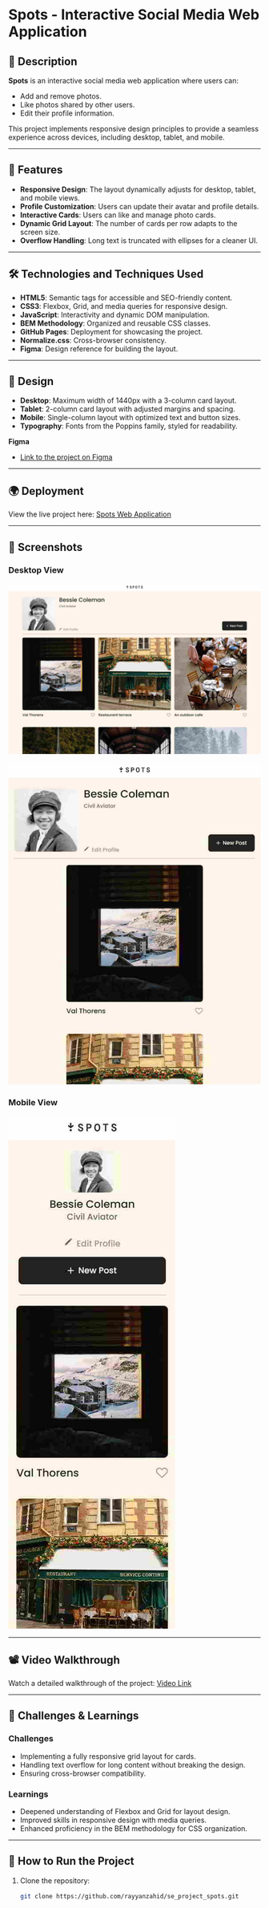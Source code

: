 # Spots - Interactive Social Media Web Application

## 📖 Description

**Spots** is an interactive social media web application where users can:

- Add and remove photos.
- Like photos shared by other users.
- Edit their profile information.

This project implements responsive design principles to provide a seamless experience across devices, including desktop, tablet, and mobile.

---

## 🌟 Features

- **Responsive Design**: The layout dynamically adjusts for desktop, tablet, and mobile views.
- **Profile Customization**: Users can update their avatar and profile details.
- **Interactive Cards**: Users can like and manage photo cards.
- **Dynamic Grid Layout**: The number of cards per row adapts to the screen size.
- **Overflow Handling**: Long text is truncated with ellipses for a cleaner UI.

---

## 🛠️ Technologies and Techniques Used

- **HTML5**: Semantic tags for accessible and SEO-friendly content.
- **CSS3**: Flexbox, Grid, and media queries for responsive design.
- **JavaScript**: Interactivity and dynamic DOM manipulation.
- **BEM Methodology**: Organized and reusable CSS classes.
- **GitHub Pages**: Deployment for showcasing the project.
- **Normalize.css**: Cross-browser consistency.
- **Figma**: Design reference for building the layout.

---

## 📐 Design

- **Desktop**: Maximum width of 1440px with a 3-column card layout.
- **Tablet**: 2-column card layout with adjusted margins and spacing.
- **Mobile**: Single-column layout with optimized text and button sizes.
- **Typography**: Fonts from the Poppins family, styled for readability.

**Figma**

- [Link to the project on Figma](https://www.figma.com/file/BBNm2bC3lj8QQMHlnqRsga/Sprint-3-Project-%E2%80%94-Spots?type=design&node-id=2%3A60&mode=design&t=afgNFybdorZO6cQo-1)

---

## 🌍 Deployment

View the live project here: [Spots Web Application](https://rayyanzahid.github.io/se_project_spots/)

---

## 📸 Screenshots

### Desktop View

![Desktop View](./screenshots/desktop-view.JPG)

![Tablet View](./screenshots/tablet-view.JPG)

### Mobile View

![Mobile View](./screenshots/mobile-view.JPG)

---

## 📽️ Video Walkthrough

Watch a detailed walkthrough of the project: [Video Link](https://www.loom.com/share/6561c09550bf4615acb46296e97eefc3?sid=b0e63778-d074-4259-a46b-7cec8c2c5337)

---

## 🧩 Challenges & Learnings

### Challenges

- Implementing a fully responsive grid layout for cards.
- Handling text overflow for long content without breaking the design.
- Ensuring cross-browser compatibility.

### Learnings

- Deepened understanding of Flexbox and Grid for layout design.
- Improved skills in responsive design with media queries.
- Enhanced proficiency in the BEM methodology for CSS organization.

---

## 🚀 How to Run the Project

1. Clone the repository:
   ```bash
   git clone https://github.com/rayyanzahid/se_project_spots.git
   ```
